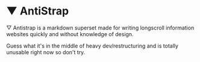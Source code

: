 # &#9660; AntiStrap
&#9661; Antistrap is a markdown superset made for writing longscroll information websites quickly and without knowledge of design.

Guess what it's in the middle of heavy dev/restructuring and is totally unusable right now so don't try.